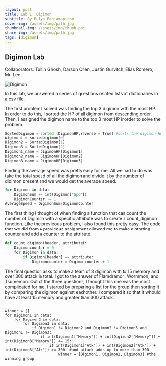 ```yaml
---
layout: post
title: Lab 1: Digimon
subtitle: By Bulyn Panjamapirom
cover-img: /assets/img/path.jpg
thumbnail-img: /assets/img/thumb.png
share-img: /assets/img/path.jpg
tags: [digimon]
---
```


## Digimon Lab
Collaborators: Tuhin Ghosh, Darson Chen, Justin Gurvitch, Elias Romero, Mr. Lee.

![Digimon](https://cdn.vox-cdn.com/thumbor/uKKr0W08KEfCKPs3BiNR-ROo-dY=/1400x1050/filters:format(jpeg)/cdn.vox-cdn.com/uploads/chorus_asset/file/21940788/Digimon_Adventure_2020_episode_6.jpg)

In this lab, we answered a series of questions related lists of dictionaries in a csv file. 

The first problem I solved was finding the top 3 digimon with the most HP. In order to do this, I sorted the HP of all digimon from descending order. Then, I assigned the digimon name to the top 3 most HP inorder to solve the problem. 

```python
SortedDigimon = sorted (DigimonHP,reverse = True) #sorts the digimon HP in terms of descending order
Digimon1 = SortedDigimon[0]
Digimon2 = SortedDigimon[1] 
Digimon3 = SortedDigimon[2] 
Digimon1_name = DigimonHP[Digimon1]
Digimon2_name = DigimonHP[Digimon2] 
Digimon3_name = DigimonHP[Digimon3] 
```

Finding the average speed was pretty easy for me. All we had to do was take the total speed of all the digimon and divide it by the number of digimon present and we would get the average speed. 

```python
for Digimon in data: 
    DigimonSum += int(Digimon["Spd"]) 
    DigimonCounter += 1 
AverageSpeed = DigimonSum/DigimonCounter 
```
The first thing I thought of when finding a function that can count the number of Digimon with a specific attribute was to create a count_digimon function. Like the previeous problem, I also found this pretty easy. The code that we did from a previeous assignment allowed me to make a starting counter and add a counter to the attribute. 

```python
def count_digimon(header, attribute): 
    Digimoncounter = 0 
    for Digimon in data: 
        if Digimon[header] == attribute: 
            Digimoncounter = Digimoncounter + 1 
```

The final question asks to make a team of 3 digimon with to 15 memory and over 300 attack in total. I got to the answer of Flamdramon, Wormmon, and Tsumemon. Out of the three questions, I thought this one was the most complicated for me. I started by preparing a list for the group then sorting it by comparing the digimon against eachother. I compared it so that it whould have at least 15 memory and greater than 300 attack. 

```

winner = [] 
for Digimon1 in data: 
    for Digimon2 in data:
        for Digimon3 in data: 
            if Digimon1 != Digimon2 and Digimon2 != Digimon3 and Digimon1 != Digimon3: 
                if int(Digimon1["Memory"]) + int(Digimon2["Memory"]) + int(Digimon3["Memory"]) <= 15: 
                    if int(Digimon1["Atk"]) + int(Digimon2["Atk"]) + int(Digimon3["Atk"]) >= 300: #and attack adds up to more than 300
                        winner = [Digimon1, Digimon2, Digimon3] #the winning group
                        
```

